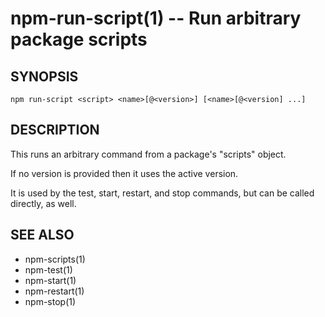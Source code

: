 npm-run-script(1) -- Run arbitrary package scripts
==================================================

## SYNOPSIS

    npm run-script <script> <name>[@<version>] [<name>[@<version] ...]

## DESCRIPTION

This runs an arbitrary command from a package's "scripts" object.

If no version is provided then it uses the active version.

It is used by the test, start, restart, and stop commands, but can be
called directly, as well.

## SEE ALSO

* npm-scripts(1)
* npm-test(1)
* npm-start(1)
* npm-restart(1)
* npm-stop(1)
